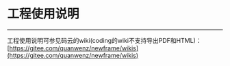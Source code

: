 # 工程使用说明 
---


工程使用说明可参见码云的wiki(coding的wiki不支持导出PDF和HTML)：[https://gitee.com/quanwenz/newframe/wikis](https://gitee.com/quanwenz/newframe/wikis)
